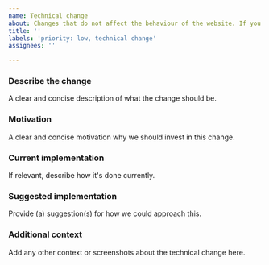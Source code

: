 ```yaml
---
name: Technical change
about: Changes that do not affect the behaviour of the website. If you are not a member of the Technicie, there is a very high chance that you should not use this template
title: ''
labels: 'priority: low, technical change'
assignees: ''

---
```


### Describe the change
A clear and concise description of what the change should be.

### Motivation
A clear and concise motivation why we should invest in this change.

### Current implementation
If relevant, describe how it's done currently.

### Suggested implementation
Provide (a) suggestion(s) for how we could approach this.

### Additional context
Add any other context or screenshots about the technical change here.
